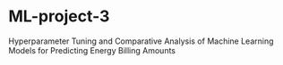 # ML-project-3
Hyperparameter Tuning and Comparative Analysis of Machine Learning Models for Predicting Energy Billing Amounts
